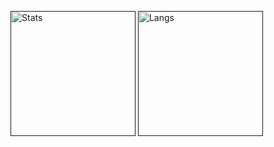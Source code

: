[<img height="200" align="center" src="https://github-readme-stats.vercel.app/api?username=Scriptor25&show_icons=true&theme=darcula&bg_color=00000000" alt="Stats" />]()
[<img height="200" align="center" src="https://github-readme-stats.vercel.app/api/top-langs?username=Scriptor25&langs_count=8&theme=darcula&bg_color=00000000&layout=compact" alt="Langs" />]()
